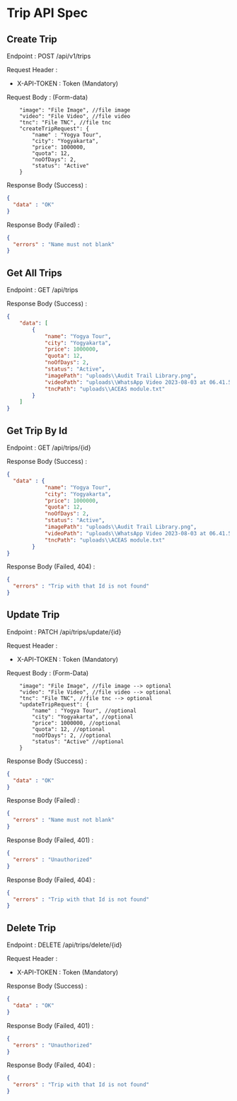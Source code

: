# Trip API Spec

## Create Trip

Endpoint : POST /api/v1/trips

Request Header :

- X-API-TOKEN : Token (Mandatory) 

Request Body : (Form-data)

```form-data
    "image": "File Image", //file image
    "video": "File Video", //file video
    "tnc": "File TNC", //file tnc
    "createTripRequest": {
        "name" : "Yogya Tour",
        "city": "Yogyakarta",
        "price": 1000000,
        "quota": 12,
        "noOfDays": 2,
        "status": "Active"
    }

```

Response Body (Success) :

```json
{
  "data" : "OK"
}
```

Response Body (Failed) :

```json
{
  "errors" : "Name must not blank"
}
```


## Get All Trips

Endpoint : GET /api/trips

Response Body (Success) :

```json
{
    "data": [
        {
            "name": "Yogya Tour",
            "city": "Yogyakarta",
            "price": 1000000,
            "quota": 12,
            "noOfDays": 2,
            "status": "Active",
            "imagePath": "uploads\\Audit Trail Library.png",
            "videoPath": "uploads\\WhatsApp Video 2023-08-03 at 06.41.54.mp4",
            "tncPath": "uploads\\ACEAS module.txt"
        }
    ]
}
```

## Get Trip By Id

Endpoint : GET /api/trips/{id}

Response Body (Success) :

```json
{
  "data" : {
            "name": "Yogya Tour",
            "city": "Yogyakarta",
            "price": 1000000,
            "quota": 12,
            "noOfDays": 2,
            "status": "Active",
            "imagePath": "uploads\\Audit Trail Library.png",
            "videoPath": "uploads\\WhatsApp Video 2023-08-03 at 06.41.54.mp4",
            "tncPath": "uploads\\ACEAS module.txt"
        }
}
```

Response Body (Failed, 404) :

```json
{
  "errors" : "Trip with that Id is not found"
}
```


## Update Trip

Endpoint : PATCH /api/trips/update/{id}

Request Header :

- X-API-TOKEN : Token (Mandatory)

Request Body : (Form-Data)

```form-data
    "image": "File Image", //file image --> optional
    "video": "File Video", //file video --> optional
    "tnc": "File TNC", //file tnc --> optional
    "updateTripRequest": {
        "name" : "Yogya Tour", //optional 
        "city": "Yogyakarta", //optional
        "price": 1000000, //optional
        "quota": 12, //optional
        "noOfDays": 2, //optional
        "status": "Active" //optional
    }
```

Response Body (Success) :

```json
{
  "data" : "OK"
}
```

Response Body (Failed) :

```json
{
  "errors" : "Name must not blank"
}
```

Response Body (Failed, 401) :

```json
{
  "errors" : "Unauthorized"
}
```

Response Body (Failed, 404) :

```json
{
  "errors" : "Trip with that Id is not found"
}
```

## Delete Trip

Endpoint : DELETE /api/trips/delete/{id}

Request Header :

- X-API-TOKEN : Token (Mandatory)

Response Body (Success) :

```json
{
  "data" : "OK"
}
```

Response Body (Failed, 401) :

```json
{
  "errors" : "Unauthorized"
}
```

Response Body (Failed, 404) :

```json
{
  "errors" : "Trip with that Id is not found"
}
```